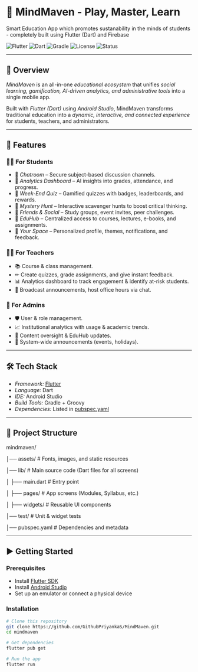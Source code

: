 # 🌟 MindMaven - Play, Master, Learn
Smart Education App which promotes sustanability in the minds of students - completely built using Flutter (Dart) and Firebase

![Flutter](https://img.shields.io/badge/Framework-Flutter-blue?logo=flutter)
![Dart](https://img.shields.io/badge/Language-Dart-blue?logo=dart)
![Gradle](https://img.shields.io/badge/Build-Gradle-green?logo=gradle)
![License](https://img.shields.io/badge/License-MIT-yellow)
![Status](https://img.shields.io/badge/Status-Active-success)

---

## 📖 Overview
*MindMaven* is an all-in-one *educational ecosystem* that unifies *social learning, gamification, AI-driven analytics, and administrative tools* into a single mobile app.  

Built with *Flutter (Dart)* using *Android Studio*, MindMaven transforms traditional education into a *dynamic, interactive, and connected experience* for students, teachers, and administrators.  

---

## 🚀 Features
### 👩‍🎓 For Students
- 🔹 *Chatroom* – Secure subject-based discussion channels.  
- 🔹 *Analytics Dashboard* – AI insights into grades, attendance, and progress.  
- 🔹 *Week-End Quiz* – Gamified quizzes with badges, leaderboards, and rewards.  
- 🔹 *Mystery Hunt* – Interactive scavenger hunts to boost critical thinking.  
- 🔹 *Friends & Social* – Study groups, event invites, peer challenges.  
- 🔹 *EduHub* – Centralized access to courses, lectures, e-books, and assignments.  
- 🔹 *Your Space* – Personalized profile, themes, notifications, and feedback.  

### 👩‍🏫 For Teachers
- 📚 Course & class management.  
- ✏ Create quizzes, grade assignments, and give instant feedback.  
- 📊 Analytics dashboard to track engagement & identify at-risk students.  
- 📢 Broadcast announcements, host office hours via chat.  

### 🏫 For Admins
- 🛡 User & role management.  
- 📈 Institutional analytics with usage & academic trends.  
- 📂 Content oversight & EduHub updates.  
- 🔔 System-wide announcements (events, holidays).  

---

## 🛠 Tech Stack
- *Framework:* [Flutter](https://flutter.dev/)  
- *Language:* Dart  
- *IDE:* Android Studio  
- *Build Tools:* Gradle + Groovy  
- *Dependencies:* Listed in [pubspec.yaml](./pubspec.yaml)  

---

## 📂 Project Structure
mindmaven/

│── assets/ # Fonts, images, and static resources

│── lib/ # Main source code (Dart files for all screens)

│ ├── main.dart # Entry point

│ ├── pages/ # App screens (Modules, Syllabus, etc.)

│ ├── widgets/ # Reusable UI components

│── test/ # Unit & widget tests

│── pubspec.yaml # Dependencies and metadata

---

## ▶ Getting Started
### Prerequisites
- Install [Flutter SDK](https://docs.flutter.dev/get-started/install)  
- Install [Android Studio](https://developer.android.com/studio)  
- Set up an emulator or connect a physical device  

### Installation
```bash
# Clone this repository
git clone https://github.com/GithubPriyankaS/MindMaven.git
cd mindmaven

# Get dependencies
flutter pub get

# Run the app
flutter run
